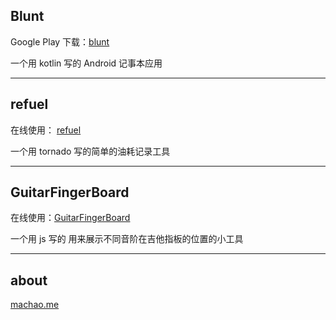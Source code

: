 
## Blunt

Google Play 下载：[blunt](https://play.google.com/store/apps/details?id=com.foolhorse.blunt)

一个用 kotlin 写的 Android 记事本应用

----

## refuel

在线使用： [refuel](http://refuel.foolhorse.com) 

一个用 tornado 写的简单的油耗记录工具

----

## GuitarFingerBoard

在线使用：[GuitarFingerBoard](https://foolhorse.com/GuitarFingerBoard/)

一个用 js 写的 用来展示不同音阶在吉他指板的位置的小工具

---

## about

[machao.me](https://machao.me)
